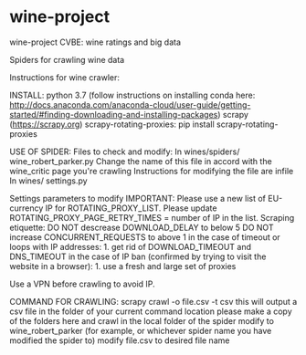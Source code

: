 # wine-project
wine-project CVBE: wine ratings and big data

Spiders for crawling wine data

Instructions for wine crawler:

INSTALL:
python 3.7 (follow instructions on installing conda here: http://docs.anaconda.com/anaconda-cloud/user-guide/getting-started/#finding-downloading-and-installing-packages)
scrapy (https://scrapy.org)
scrapy-rotating-proxies:
    pip install scrapy-rotating-proxies

USE OF SPIDER:
Files to check and modify:
In wines/spiders/
    wine_robert_parker.py
    Change the name of this file in accord with the wine_critic page you're crawling
    Instructions for modifying the file are infile
In wines/
    settings.py

Settings parameters to modify
IMPORTANT: Please use a new list of EU-currency IP for ROTATING_PROXY_LIST.
Please update ROTATING_PROXY_PAGE_RETRY_TIMES = number of IP in the list.
Scraping etiquette:
DO NOT descrease DOWNLOAD_DELAY to below 5
DO NOT increase CONCURRENT_REQUESTS to above 1
    in the case of timeout or loops with IP addresses:
        1. get rid of DOWNLOAD_TIMEOUT and DNS_TIMEOUT
    in the case of IP ban (confirmed by trying to visit the website in a browser):
        1. use a fresh and large set of proxies
        
Use a VPN before crawling to avoid IP.

COMMAND FOR CRAWLING:
    scrapy crawl <spider name> -o file.csv -t csv
    this will output a csv file in the folder of your current command location
    please make a copy of the folders here and crawl in the local folder of the spider
    modify <spider name> to wine_robert_parker (for example, or whichever spider name you have modified the spider to)
    modify file.csv to desired file name

